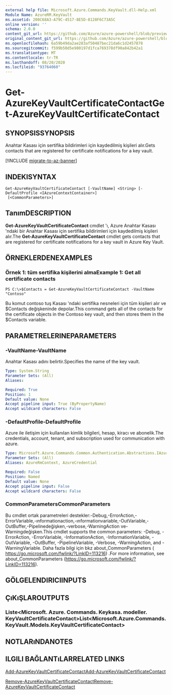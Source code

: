 ```yaml
---
external help file: Microsoft.Azure.Commands.KeyVault.dll-Help.xml
Module Name: AzureRM.KeyVault
ms.assetid: 200C68A3-A79C-4517-8E5D-8128F6C73A5C
online version: ''
schema: 2.0.0
content_git_url: https://github.com/Azure/azure-powershell/blob/preview/src/ResourceManager/KeyVault/Commands.KeyVault/help/Get-AzureKeyVaultCertificateContact.md
original_content_git_url: https://github.com/Azure/azure-powershell/blob/preview/src/ResourceManager/KeyVault/Commands.KeyVault/help/Get-AzureKeyVaultCertificateContact.md
ms.openlocfilehash: 6a59b49da2ae283af50487bec21da6c1d2457878
ms.sourcegitcommit: f599b50d5e980197d1fca769378df90a842b42a1
ms.translationtype: MT
ms.contentlocale: tr-TR
ms.lasthandoff: 08/20/2020
ms.locfileid: "93764060"
---
```

# <span data-ttu-id="a9d15-101">Get-AzureKeyVaultCertificateContact</span><span class="sxs-lookup"><span data-stu-id="a9d15-101">Get-AzureKeyVaultCertificateContact</span></span>

## <span data-ttu-id="a9d15-102">SYNOPSIS</span><span class="sxs-lookup"><span data-stu-id="a9d15-102">SYNOPSIS</span></span>
<span data-ttu-id="a9d15-103">Anahtar Kasası için sertifika bildirimleri için kaydedilmiş kişileri alır.</span><span class="sxs-lookup"><span data-stu-id="a9d15-103">Gets contacts that are registered for certificate notifications for a key vault.</span></span>

[!INCLUDE [migrate-to-az-banner](../../includes/migrate-to-az-banner.md)]

## <span data-ttu-id="a9d15-104">INDEKI</span><span class="sxs-lookup"><span data-stu-id="a9d15-104">SYNTAX</span></span>

```
Get-AzureKeyVaultCertificateContact [-VaultName] <String> [-DefaultProfile <IAzureContextContainer>]
 [<CommonParameters>]
```

## <span data-ttu-id="a9d15-105">Tanım</span><span class="sxs-lookup"><span data-stu-id="a9d15-105">DESCRIPTION</span></span>
<span data-ttu-id="a9d15-106">**Get-AzureKeyVaultCertificateContact** cmdlet 'ı, Azure Anahtar Kasası 'ndaki bir Anahtar Kasası için sertifika bildirimleri için kaydedilmiş kişileri alır.</span><span class="sxs-lookup"><span data-stu-id="a9d15-106">The **Get-AzureKeyVaultCertificateContact** cmdlet gets contacts that are registered for certificate notifications for a key vault in Azure Key Vault.</span></span>

## <span data-ttu-id="a9d15-107">ÖRNEKLERDEN</span><span class="sxs-lookup"><span data-stu-id="a9d15-107">EXAMPLES</span></span>

### <span data-ttu-id="a9d15-108">Örnek 1: tüm sertifika kişilerini alma</span><span class="sxs-lookup"><span data-stu-id="a9d15-108">Example 1: Get all certificate contacts</span></span>
```
PS C:\>$Contacts = Get-AzureKeyVaultCertificateContact -VaultName "Contoso"
```

<span data-ttu-id="a9d15-109">Bu komut contoso tuş Kasası 'ndaki sertifika nesneleri için tüm kişileri alır ve $Contacts değişkeninde depolar.</span><span class="sxs-lookup"><span data-stu-id="a9d15-109">This command gets all of the contacts for the certificate objects in the Contoso key vault, and then stores them in the $Contacts variable.</span></span>

## <span data-ttu-id="a9d15-110">PARAMETRELERINE</span><span class="sxs-lookup"><span data-stu-id="a9d15-110">PARAMETERS</span></span>

### <span data-ttu-id="a9d15-111">-VaultName</span><span class="sxs-lookup"><span data-stu-id="a9d15-111">-VaultName</span></span>
<span data-ttu-id="a9d15-112">Anahtar Kasası adını belirtir.</span><span class="sxs-lookup"><span data-stu-id="a9d15-112">Specifies the name of the key vault.</span></span>

```yaml
Type: System.String
Parameter Sets: (All)
Aliases: 

Required: True
Position: 1
Default value: None
Accept pipeline input: True (ByPropertyName)
Accept wildcard characters: False
```

### <span data-ttu-id="a9d15-113">-DefaultProfile</span><span class="sxs-lookup"><span data-stu-id="a9d15-113">-DefaultProfile</span></span>
<span data-ttu-id="a9d15-114">Azure ile iletişim için kullanılan kimlik bilgileri, hesap, kiracı ve abonelik.</span><span class="sxs-lookup"><span data-stu-id="a9d15-114">The credentials, account, tenant, and subscription used for communication with azure.</span></span>

```yaml
Type: Microsoft.Azure.Commands.Common.Authentication.Abstractions.IAzureContextContainer
Parameter Sets: (All)
Aliases: AzureRmContext, AzureCredential

Required: False
Position: Named
Default value: None
Accept pipeline input: False
Accept wildcard characters: False
```

### <span data-ttu-id="a9d15-115">CommonParameters</span><span class="sxs-lookup"><span data-stu-id="a9d15-115">CommonParameters</span></span>
<span data-ttu-id="a9d15-116">Bu cmdlet ortak parametreleri destekler:-Debug,-ErrorAction,-ErrorVariable,-ınformationaction,-ınformationvariable,-OutVariable,-OutBuffer,-Pipelinedeğişken,-verbose,-WarningAction ve-Warningdeğişken.</span><span class="sxs-lookup"><span data-stu-id="a9d15-116">This cmdlet supports the common parameters: -Debug, -ErrorAction, -ErrorVariable, -InformationAction, -InformationVariable, -OutVariable, -OutBuffer, -PipelineVariable, -Verbose, -WarningAction, and -WarningVariable.</span></span> <span data-ttu-id="a9d15-117">Daha fazla bilgi için bkz about_CommonParameters ( https://go.microsoft.com/fwlink/?LinkID=113216) .</span><span class="sxs-lookup"><span data-stu-id="a9d15-117">For more information, see about_CommonParameters (https://go.microsoft.com/fwlink/?LinkID=113216).</span></span>

## <span data-ttu-id="a9d15-118">GÖLGELENDIRICI</span><span class="sxs-lookup"><span data-stu-id="a9d15-118">INPUTS</span></span>

## <span data-ttu-id="a9d15-119">ÇıKıŞLAR</span><span class="sxs-lookup"><span data-stu-id="a9d15-119">OUTPUTS</span></span>

### <span data-ttu-id="a9d15-120">Liste<Microsoft. Azure. Commands. Keykasa. modeller. KeyVaultCertificateContact></span><span class="sxs-lookup"><span data-stu-id="a9d15-120">List<Microsoft.Azure.Commands.KeyVault.Models.KeyVaultCertificateContact></span></span>

## <span data-ttu-id="a9d15-121">NOTLARıNDA</span><span class="sxs-lookup"><span data-stu-id="a9d15-121">NOTES</span></span>

## <span data-ttu-id="a9d15-122">ILGILI BAĞLANTıLAR</span><span class="sxs-lookup"><span data-stu-id="a9d15-122">RELATED LINKS</span></span>

[<span data-ttu-id="a9d15-123">Add-AzureKeyVaultCertificateContact</span><span class="sxs-lookup"><span data-stu-id="a9d15-123">Add-AzureKeyVaultCertificateContact</span></span>](./Add-AzureKeyVaultCertificateContact.md)

[<span data-ttu-id="a9d15-124">Remove-AzureKeyVaultCertificateContact</span><span class="sxs-lookup"><span data-stu-id="a9d15-124">Remove-AzureKeyVaultCertificateContact</span></span>](./Remove-AzureKeyVaultCertificateContact.md)

